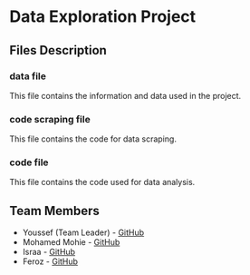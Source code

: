 # Data Exploration Project

## Files Description

### data file
This file contains the information and data used in the project.

### code scraping file
This file contains the code for data scraping.

### code file
This file contains the code used for data analysis.

## Team Members

- Youssef (Team Leader) - [GitHub](https://github.com/youssefhusain)
- Mohamed Mohie                - [GitHub](https://github.com/iDourgham)
- Israa                                - [GitHub](https://github.com/IsraaMohamedGaber)
- Feroz                                  - [GitHub](https://github.com/fayrouzmgalal)

